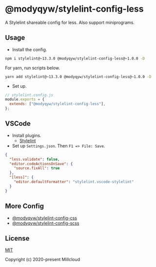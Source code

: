 # @modyqyw/stylelint-config-less

A Stylelint shareable config for less. Also support miniprograms.

## Usage

- Install the config.

```sh
npm i stylelint@~13.3.0 @modyqyw/stylelint-config-less@~1.0.0 -D
```

For yarn, run scripts below.

```sh
yarn add stylelint@~13.3.0 @modyqyw/stylelint-config-less@~1.0.0 -D
```

- Set up.

```js
// stylelint.config.js
module.exports = {
  extends: ["@modyqyw/stylelint-config-less"],
};
```

## VSCode

- Install plugins.
  - [Stylelint](https://marketplace.visualstudio.com/items?itemName=stylelint.vscode-stylelint)
- Set up `Settings.json`. Then `F1 => File: Save`.

```json
{
  "less.validate": false,
  "editor.codeActionsOnSave": {
    "source.fixAll": true
  },
  "[less]": {
    "editor.defaultFormatter": "stylelint.vscode-stylelint"
  }
}
```

## More Config

- [@modyqyw/stylelint-config-css](https://github.com/Millcloud/stylelint-config-css)
- [@modyqyw/stylelint-config-scss](https://github.com/Millcloud/stylelint-config-scss)

## License

[MIT](./LICENSE)

Copyright (c) 2020-present Millcloud
